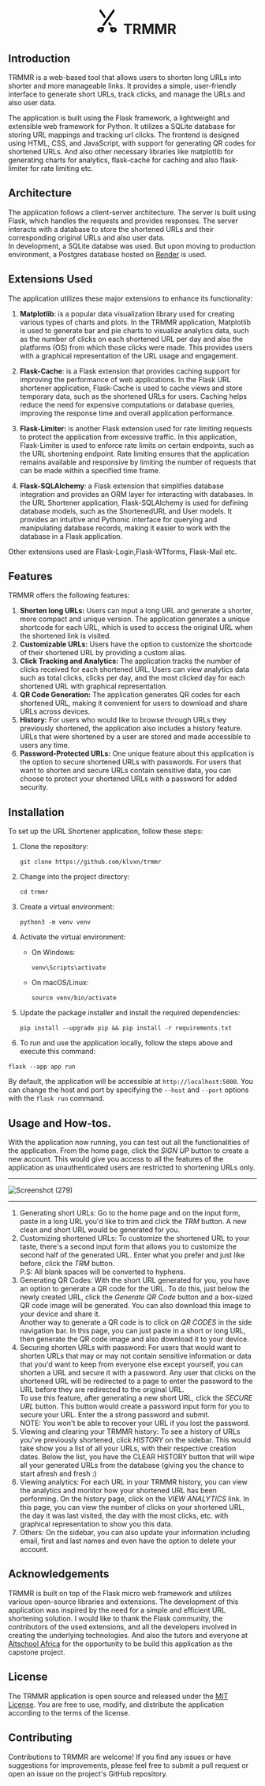  <h1 align=center><img src="static/images/logo.png" alt="Image Description" width="70" height="55">TRMMR </h1>

## Introduction
TRMMR is a web-based tool that allows users to shorten long URLs into shorter and more manageable links. It provides a simple, user-friendly interface to generate short URLs, track clicks, and manage the URLs and also user data.

The application is built using the Flask framework, a lightweight and extensible web framework for Python. It utilizes a SQLite database for storing URL mappings and tracking url clicks. The frontend is designed using HTML, CSS, and JavaScript, with support for generating QR codes for shortened URLs.
And also other necessary libraries like matplotlib for generating charts for analytics, flask-cache for caching and also flask-limiter for rate limiting etc. 

## Architecture
The application follows a client-server architecture. The server is built using Flask, which handles the requests 
and provides responses. The server interacts with a database to store the shortened URLs and their 
corresponding 
original URLs and also user data. <br>
In development, a SQLite databse was used. But upon moving to production environment, a Postgres database hosted on 
[Render](https://render.com)
is used.

## Extensions Used
The application utilizes these major extensions to enhance its functionality:

1. **Matplotlib**: is a popular data visualization library used for creating various types of charts and plots. In the 
   TRMMR application, Matplotlib is used to generate bar and pie charts to visualize analytics data, such as the 
   number of 
   clicks on each shortened URL per day and also the platforms (OS) from which those clicks were made. This provides 
   users 
   with a graphical 
   representation of the 
   URL usage and engagement.

2. **Flask-Cache**: is a Flask extension that provides caching support for improving the performance of web applications.
   In the Flask URL shortener application, Flask-Cache is used to cache views and store temporary data, such as the 
   shortened URLs for users. Caching helps reduce the need for expensive computations or database queries, 
   improving the response time and overall application performance.

3. **Flask-Limiter:** is another Flask extension used for rate limiting requests to protect the 
   application 
   from excessive traffic. In this application, Flask-Limiter is used to enforce rate limits on certain endpoints, 
   such as the URL shortening endpoint. Rate limiting ensures that the application remains available and responsive by limiting the number of requests that can be made within a specified time frame.
4. **Flask-SQLAlchemy**: a Flask extension that simplifies database integration and provides an ORM layer for 
   interacting with databases. In the URL Shortener application, Flask-SQLAlchemy is used for defining database models, such as the ShortenedURL and User models. It provides an intuitive and Pythonic interface for querying and manipulating database records, making it easier to work with the database in a Flask application.

Other extensions used are Flask-Login,Flask-WTforms, Flask-Mail etc.
## Features
TRMMR offers the following features:

1. **Shorten long URLs:** Users can input a long URL and generate a shorter, more compact and unique version. The application generates a unique shortcode for each URL, which is used to access the original URL when the shortened link is visited.
2. **Customizable URLs:** Users have the option to customize the shortcode of their shortened URL by providing a custom alias.
3. **Click Tracking and Analytics:** The application tracks the number of clicks received for each shortened URL. Users can view analytics data such as total clicks, clicks per day, and the most clicked day for each shortened URL with graphical representation.
4. **QR Code Generation:** The application generates QR codes for each shortened URL, making it convenient for users to download and share URLs across devices.
5. **History:** For users who would like to browse through URLs they previously shortened, the application also includes a history feature. URLs that were shortened by a user are stored and made accessible to users any time.  
6. **Password-Protected URLs:** One unique feature about this application is the option to secure shortened URLs 
   with passwords. For users that want to shorten and secure URLs contain sensitive data, you can choose to protect 
   your shortened URLs with a password 
   for added security. 

## Installation
To set up the URL Shortener application, follow these steps:

1. Clone the repository:
   ```
   git clone https://github.com/klvxn/trmmr
   ```
2. Change into the project directory:
   ```
   cd trmmr
   ```
3. Create a virtual environment:
   ```
   python3 -m venv venv
   ```
4. Activate the virtual environment:
   - On Windows:
     ```
     venv\Scripts\activate
     ```
   - On macOS/Linux:
     ```
     source venv/bin/activate
     ```
5. Update the package installer and install the required dependencies:
   ```
   pip install --upgrade pip && pip install -r requirements.txt
   ```

6. To run and use the application locally, follow the steps above and execute this command:

```
flask --app app run
```

By default, the application will be accessible at `http://localhost:5000`. You can change the host and port by specifying the `--host` and `--port` options with the `flask run` command.


## Usage and How-tos.


With the application now running, you can test out all the functionalities of the application. 
From the home page, click the _SIGN UP_ button to create a new account. This would give you access to all the 
features of the application as unauthenticated users are restricted to shortening URLs only. 
***
![Screenshot (279)](https://github.com/Klvxn/TRMMR/assets/64833055/962b569d-fbdb-404f-81da-bf87ae1336f0)

***
1. Generating short URLs: Go to the home page and on the input form, paste in a long URL you'd like to trim and 
   click the _TRM_ button. A new clean and short URL would be generated for you.
2. Customizing shortened URLs: To customize the shortened URL to your taste, there's a second input form that allows you
   to customize
   the second half of the generated URL. Enter what you prefer and just like before, click the _TRM_ button.
   <br> P.S: All blank spaces will be converted to hyphens.
3. Generating QR Codes: With the short URL generated for you, you have an option to generate a QR code for the URL. 
   To do this, just below the newly created URL, click the _Generate QR Code_ button and a box-sized QR 
   code image will be generated. You can also download this image to your device and share it. <br>
Another way to generate a QR code is to click on _QR CODES_ in the side navigation bar. In this page, you can just 
   paste in a short or long URL, then generate the QR code image and also download it to your device. 
4. Securing shorten URLs with password:  For users that would want to shorten URLs that may or may not contain 
   sensitive 
   information 
   or data that 
   you'd want to keep from everyone else except yourself, you can shorten a URL and secure it with a password. Any 
   user that clicks on the shortened URL will be redirected to a page to enter the password to the URL before they are 
   redirected to the original URL. <br>
    To use this feature, after generating a new short URL, click the _SECURE URL_ button. This button would create a 
   password input form for you to secure your URL. Enter the a strong password and submit. <br>
    NOTE: You won't be able to recover your URL if you lost the password.
5. Viewing and clearing your TRMMR history: To see a history of URLs you've previously shortened, click
   _HISTORY_ on 
   the sidebar. This would take show you a list of all your URLs, with their respective creation dates. 
   Below the list, you have the CLEAR HISTORY button that will wipe all your generated URLs from the database (giving 
   you the chance to start afresh and fresh :)
6. Viewing analytics: For each URL in your TRMMR history, you can view the analytics and monitor how your shortened 
   URL has been performing. On the history page, click on the _VIEW_ _ANALYTICS_ link. In this page, you can view the 
   number of clicks on your shortened URL, the
   day it was last visited, the day with the most clicks, 
   etc. with graphical representation to show you this data. 
7. Others: On the sidebar, you can also update your information including email, first and last names and even have 
   the option to delete your account. 

## Acknowledgements
TRMMR is built on top of the Flask micro web framework and utilizes various open-source libraries and 
extensions. The development of this application was inspired by the need for a simple and efficient URL shortening 
solution. I would like to thank the Flask community, the contributors of the used extensions, and all the developers 
involved in creating the underlying technologies. And also the tutors and everyone at [Altschool Africa](https://altschoolafrica.com) for the opportunity to be 
build this application as the capstone project.

## License
The TRMMR application is open source and released under the [MIT License](LICENSE). You are free to use, modify, and distribute the application according to the terms of the license.

## Contributing
Contributions to TRMMR are welcome! If you find any issues or have suggestions for improvements, please feel free to submit a pull request or open an issue on the project's GitHub repository.